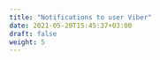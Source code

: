 ```yaml
---
title: "Notifications to user Viber"
date: 2021-05-20T15:45:37+03:00
draft: false
weight: 5			
---
```


